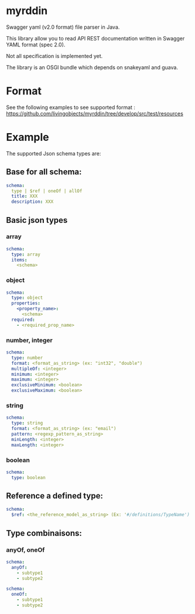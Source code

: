myrddin
=======

Swagger yaml (v2.0 format) file parser in Java.

This library allow you to read API REST documentation written in Swagger YAML format (spec 2.0).

Not all specification is implemented yet.

The library is an OSGI bundle which depends on snakeyaml and guava.

# Format

See the following examples to see supported format : https://github.com/livingobjects/myrddin/tree/develop/src/test/resources

# Example

The supported Json schema types are:

## Base for all schema:

```yaml
schema:
  type | $ref | oneOf | allOf
  title: XXX
  description: XXX
```

## Basic json types

### array

```yaml
schema:
  type: array
  items:
    <schema>
```

### object

```yaml
schema:
  type: object
  properties:
    <property_name>:
      <schema>
  required:
    - <required_prop_name>
```

### number, integer

```yaml
schema:
  type: number
  format: <format_as_string> (ex: "int32", "double")
  multipleOf: <integer>
  minimum: <integer>
  maximum: <integer>
  exclusiveMinimum: <boolean>
  exclusiveMaximum: <boolean>
```

### string

```yaml
schema:
  type: string
  format: <format_as_string> (ex: "email")
  pattern: <regexp_pattern_as_string>
  minLength: <integer>
  maxLength: <integer>
```

### boolean

```yaml
schema:
  type: boolean
```
  
## Reference a defined type:

```yaml
schema:
  $ref: <the_reference_model_as_string> (Ex: '#/definitions/TypeName')
```

## Type combinaisons:

### anyOf, oneOf

```yaml
schema:
  anyOf:
    - subtype1
    - subtype2
```

```yaml
schema:
  oneOf:
    - subtype1
    - subtype2
```

